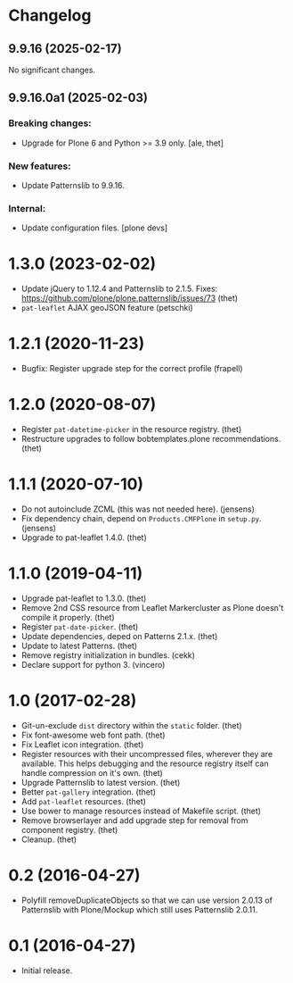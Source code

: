 # Changelog

<!-- towncrier release notes start -->

## 9.9.16 (2025-02-17)

No significant changes.


## 9.9.16.0a1 (2025-02-03)

### Breaking changes:

- Upgrade for Plone 6 and Python >= 3.9 only.
  [ale, thet]

### New features:

- Update Patternslib to 9.9.16.

### Internal:

- Update configuration files.
  [plone devs]


# 1.3.0 (2023-02-02)

-   Update jQuery to 1.12.4 and Patternslib to 2.1.5. Fixes:
    <https://github.com/plone/plone.patternslib/issues/73> (thet)
-   `pat-leaflet` AJAX geoJSON feature (petschki)

# 1.2.1 (2020-11-23)

-   Bugfix: Register upgrade step for the correct profile (frapell)

# 1.2.0 (2020-08-07)

-   Register `pat-datetime-picker` in the resource registry. (thet)
-   Restructure upgrades to follow bobtemplates.plone recommendations.
    (thet)

# 1.1.1 (2020-07-10)

-   Do not autoinclude ZCML (this was not needed here). (jensens)
-   Fix dependency chain, depend on `Products.CMFPlone` in `setup.py`.
    (jensens)
-   Upgrade to pat-leaflet 1.4.0. (thet)

# 1.1.0 (2019-04-11)

-   Upgrade pat-leaflet to 1.3.0. (thet)
-   Remove 2nd CSS resource from Leaflet Markercluster as Plone doesn\'t
    compile it properly. (thet)
-   Register `pat-date-picker`. (thet)
-   Update dependencies, deped on Patterns 2.1.x. (thet)
-   Update to latest Patterns. (thet)
-   Remove registry initialization in bundles. (cekk)
-   Declare support for python 3. (vincero)

# 1.0 (2017-02-28)

-   Git-un-exclude `dist` directory within the `static` folder. (thet)
-   Fix font-awesome web font path. (thet)
-   Fix Leaflet icon integration. (thet)
-   Register resources with their uncompressed files, wherever they are
    available. This helps debugging and the resource registry itself can
    handle compression on it\'s own. (thet)
-   Upgrade Patternslib to latest version. (thet)
-   Better `pat-gallery` integration. (thet)
-   Add `pat-leaflet` resources. (thet)
-   Use bower to manage resources instead of Makefile script. (thet)
-   Remove browserlayer and add upgrade step for removal from component
    registry. (thet)
-   Cleanup. (thet)

# 0.2 (2016-04-27)

-   Polyfill removeDuplicateObjects so that we can use version 2.0.13 of
    Patternslib with Plone/Mockup which still uses Patternslib 2.0.11.

# 0.1 (2016-04-27)

-   Initial release.
